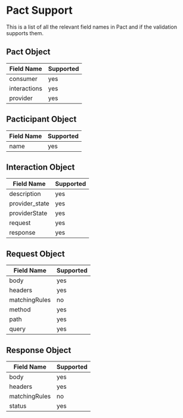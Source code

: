 # Pact Support

This is a list of all the relevant field names in Pact and if the validation supports them.

## Pact Object

| Field Name | Supported |
| --- | --- |
| consumer | yes |
| interactions | yes |
| provider | yes |

## Pacticipant Object

| Field Name | Supported |
| --- | --- |
| name | yes |

## Interaction Object

| Field Name | Supported |
| --- | --- |
| description | yes |
| provider_state | yes |
| providerState | yes |
| request | yes |
| response | yes |

## Request Object

| Field Name | Supported |
| --- | --- |
| body | yes |
| headers | yes |
| matchingRules | no |
| method | yes |
| path | yes |
| query | yes |

## Response Object

| Field Name | Supported |
| --- | --- |
| body | yes |
| headers | yes |
| matchingRules | no |
| status | yes |
